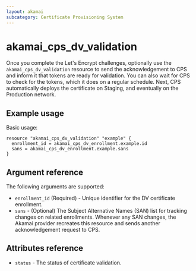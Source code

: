 ```yaml
---
layout: akamai
subcategory: Certificate Provisioning System
---
```


# akamai_cps_dv_validation

Once you complete the Let's Encrypt challenges, optionally use the `akamai_cps_dv_validation` resource to send the acknowledgement to CPS and inform it that tokens are ready for validation. You can also wait for CPS to check for the tokens, which it does on a regular schedule. Next, CPS automatically deploys the certificate on Staging, and eventually on the Production network.

## Example usage

Basic usage:

```hcl
resource "akamai_cps_dv_validation" "example" {
  enrollment_id = akamai_cps_dv_enrollment.example.id
  sans = akamai_cps_dv_enrollment.example.sans
}
```
## Argument reference

The following arguments are supported:

* `enrollment_id` (Required) - Unique identifier for the DV certificate enrollment.
* `sans` - (Optional) The Subject Alternative Names (SAN) list for tracking changes on related enrollments. Whenever any SAN changes, the Akamai provider recreates this resource and sends another acknowledgement request to CPS.

## Attributes reference

* `status` - The status of certificate validation.
